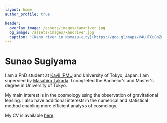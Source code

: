 ```yaml
---
layout: home
author_profile: true

header:
  overlay_image: /assets/images/kanoriver.jpg
  og_image: /assets/images/kanoriver.jpg
  caption: "[Kano river in Numazu-city](https://goo.gl/maps/V4UHTCuGnZuw9uxo9)"
---
```


# Sunao Sugiyama

I am a PhD student at [Kavli IPMU](https://www.ipmu.jp/en) and University of Tokyo, Japan.
I am supervied by [Masahiro Takada](https://db.ipmu.jp/member/personal/698en.html). I completed the Bachelor's and Master's degree in University of Tokyo.

My main interest is in the cosmology using the observation of gravitational lensing. I also have additional interests in the numerical and statistical method enabling more efficient analysis of cosmology.

My CV is available [here](https://github.com/git-sunao/cv/blob/main/cv.pdf).
